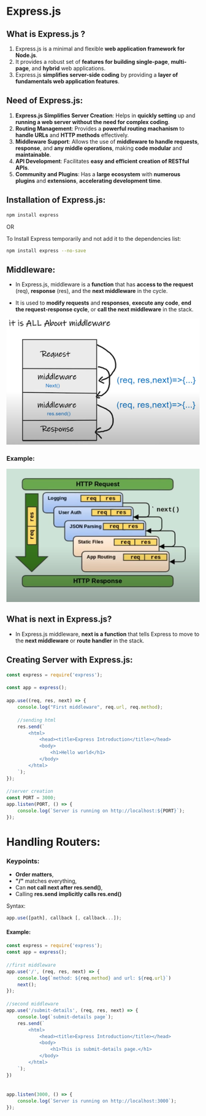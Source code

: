 # Express.js

## What is Express.js ?

1. Express.js is a minimal and flexible **web application framework for Node.js**.
2. It provides a robust set of **features for building single-page**, **multi-page**, and **hybrid** web applications.
3. Express.js **simplifies server-side coding** by providing a **layer of fundamentals web application features**.


## Need of Express.js:

1. **Express.js Simplifies Server Creation**: Helps in **quickly setting** up and **running a web server without the need for complex coding**.
2. **Routing Management**: Provides a **powerful routing machanism** to **handle URLs** and **HTTP methods** effectively.
3. **Middleware Support**: Allows the use of **middleware to handle requests**, **response**, and **any middle operations**, making **code modular** and **maintainable**.
4. **API Development**: Facilitates **easy and efficient creation of RESTful APIs**.
5. **Community and Plugins**: Has a **large ecosystem** with **numerous plugins** and **extensions**, **accelerating development time**.


## Installation of Express.js:
 
```bash
npm install express
```

OR 

To Install Express temporarily and not add it to the dependencies list:
```bash
npm install express --no-save
```


## Middleware:
* In Express.js, middleware is a **function** that has **access to the request** (req), **response** (res), and the **next middleware** in the cycle.

* It is used to **modify requests** and **responses**, **execute any code**, **end the request-response cycle**, or **call the next middleware** in the stack.

![middleware](image.png)

### Example:
![middleware example](image-1.png)


## What is **next** in Express.js?
* In Express.js middleware, **next is a function** that tells Express to move to the **next middleware** or **route handler** in the stack.


## Creating Server with Express.js:

```js
const express = require('express');

const app = express();

app.use((req, res, next) => {
    console.log("First middleware", req.url, req.method);

    //sending html
    res.send(`
        <html>
            <head><title>Express Introduction</title></head>
            <body>
                <h1>Hello world</h1>
            </body>
        </html>    
    `);
});

//server creation
const PORT = 3000;
app.listen(PORT, () => {
    console.log(`Server is running on http://localhost:${PORT}`);
});
```


# Handling Routers:

### Keypoints:
* **Order matters**,
* **"/"** matches everything,
* Can **not call next after res.send()**,
* Calling **res.send** **implicitly calls res.end()**


Syntax:
```js
app.use([path], callback [, callback...]);
```

#### Example:
```js
const express = require('express');
const app = express();

//first middleware
app.use('/', (req, res, next) => {
    console.log(`method: ${req.method} and url: ${req.url}`)
    next();
});

//second middleware
app.use('/submit-details', (req, res, next) => {
    console.log(`submit-details page`);
    res.send(`
        <html>
            <head><title>Express Introduction</title></head>
            <body>
                <h1>This is submit-details page.</h1>
            </body>
        </html>    
    `);
})


app.listen(3000, () => {
    console.log(`Server is running on http://localhost:3000`);
});
```